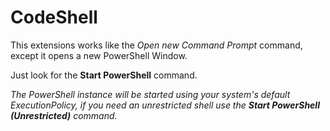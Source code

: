 # CodeShell
This extensions works like the *Open new Command Prompt* command, except it opens a new PowerShell Window.

Just look for the **Start PowerShell** command.

_The PowerShell instance will be started using your system's default ExecutionPolicy, if you need an unrestricted shell use the **Start PowerShell (Unrestricted)** command._